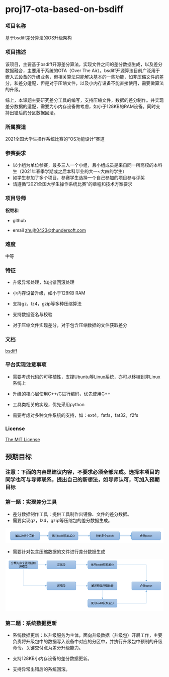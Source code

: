 # proj17-ota-based-on-bsdiff
### 项目名称
基于bsdiff差分算法的OS升级架构

### 项目描述

该项目，主要基于bsdiff开源差分算法，实现文件之间的差分数据生成，以及差分数据融合，主要用于系统的OTA（Over
The Air）。bsdiff开源算法目前广泛用于嵌入式设备的升级业务，但相关算法只能解决基本的一些功能，如非压缩文件的差分，和差分适配，但是对于压缩文件，以及小内存设备不能直接使用，需要做算法的升级。

综上，本课题主要研究差分工具的编写，支持压缩文件，数据的差分制作。并实现差分数据的适配，需要为小内存设备做考虑，如小于128KB的RAM设备。同时支持出错后的分区数据回滚。

### 所属赛道

2021全国大学生操作系统比赛的“OS功能设计”赛道

### 参赛要求

- 以小组为单位参赛，最多三人一个小组，且小组成员是来自同一所高校的本科生（2021年春季学期或之后本科毕业的大一~大四的学生）
- 如学生参加了多个项目，参赛学生选择一个自己参加的项目参与评奖
- 请遵循“2021全国大学生操作系统比赛”的章程和技术方案要求

### 项目导师

**祝继和**

* github 

* email zhujh0423@thundersoft.com

### 难度

中等

### 特征

-   升级异常处理，如出错回滚处理

-   小内存设备升级，如小于128KB RAM

-   支持gz，lz4，gzip等多种压缩算法

-   支持数据签名与校验

-   对于压缩文件实现差分，对于包含压缩数据的文件获取差分

### 文档

[bsdiff](https://github.com/mendsley/bsdiff)

### 平台实现注意事项

-   需要考虑代码的可移植性，支撑Ubuntu等Linux系统，亦可以移植到非Linux系统上

-   升级的核心层使用C++/C进行编码，优先使用C++

-   工具类相关的实现，优先采用python

-   需要考虑对多种文件系统的支持，如：ext4，fatfs，fat32，f2fs

### License

[The MIT License](https://opensource.org/licenses/MIT)

## 预期目标

### 注意：下面的内容是建议内容，不要求必须全部完成。选择本项目的同学也可与导师联系，提出自己的新想法，如导师认可，可加入预期目标

### 第一题：实现差分工具

-   差分数据制作工具：提供工具制作出镜像、文件的差分数据。
-   需要实现gz，lz4，gzip等压缩包的差分数据生成。

![](images/img1.png)

* 需要针对包含压缩数据的文件进行差分数据生成

![](images/img2.png)

### 第二题：系统数据更新

-   系统数据更新：以升级服务为主体，面向升级数据（升级包）开展工作，主要负责将升级包中的数据写入设备中对应的分区中，并执行升级包中预制的升级命令。关键交付点为差分升级能力。

-   支持128KB小内存设备的差分数据更新。

-   支持异常出错后的系统回滚。
